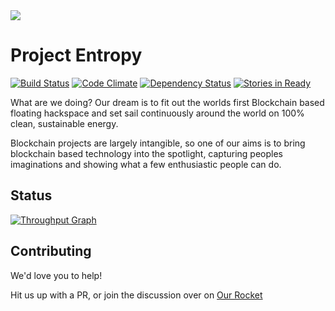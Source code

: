 <img src="https://s3-ap-southeast-2.amazonaws.com/bitboatassets/web/entropy.png">

Project Entropy
================
[![Build Status](https://img.shields.io/travis/ProjectEntropy/project-entropy.com.svg)](https://travis-ci.org/ProjectEntropy/project-entropy.com)
[![Code Climate](https://img.shields.io/codeclimate/github/ProjectEntropy/project-entropy.com.svg)](https://codeclimate.com/github/ProjectEntropy/project-entropy.com)
[![Dependency Status](https://img.shields.io/gemnasium/ProjectEntropy/project-entropy.com.svg)](https://gemnasium.com/ProjectEntropy/project-entropy.com)
[![Stories in Ready](https://badge.waffle.io/ProjectEntropy/contracts.png?label=ready&title=Ready)](https://waffle.io/ProjectEntropy/contracts)


What are we doing? Our dream is to fit out the worlds first Blockchain based floating hackspace and set sail continuously around the world on 100% clean, sustainable energy.

Blockchain projects are largely intangible, so one of our aims is to bring blockchain based technology into the spotlight, capturing peoples imaginations and showing what a few enthusiastic people can do.

Status
-----
[![Throughput Graph](https://graphs.waffle.io/ProjectEntropy/contracts/throughput.svg)](https://waffle.io/ProjectEntropy/contracts/metrics/throughput)



Contributing
------------
We'd love you to help!

Hit us up with a PR, or join the discussion over on [Our Rocket](https://rocket.project-entropy.com)
